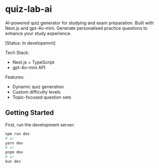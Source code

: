 # quiz-lab-ai

AI-powered quiz generator for studying and exam preparation. Built with Next.js and gpt-4o-mini. Generate personalised practice questions to enhance your study experience.

[Status: In developemnt]

Tech Stack:

- Next.js + TypeScript
- gpt-4o-mini API

Features:

- Dynamic quiz generation
- Custom difficulty levels
- Topic-focused question sets

## Getting Started

First, run the development server:

```bash
npm run dev
# or
yarn dev
# or
pnpm dev
# or
bun dev
```
